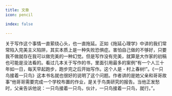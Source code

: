 ```yaml
---
title: 文章
icon: pencil

index: false

---
```


<!-- more -->
  
  关于写作这个事情一直萦绕心头，也一直拖延。正如《拖延心理学》中讲的我们常常陷入完美主义陷阱，其实本质上是一种失败恐惧症。害怕自己做的不够好，只要我不做就存在我可以做完美的一种幻觉。但是写作没有完美，就算是大作家的初稿也可能是没法看的。看过几本关于写作的书，里面引用最多的案例“有一个人三十年如一日，每天早起跑步，跑步完之后开始写作。这个人是 - 村上春树!”。《一只鸟接着一只鸟》这本书名就也很好的说明了这个问题。作者讲的是她父亲和哥哥故事“他哥哥需要完成一个学校布置的作业，是关于鸟类研究的报告。当他正发愁时，父亲告诉他说：一只鸟接着一只鸟，伙计，一只鸟接着一只鸟，就行。”。

  
